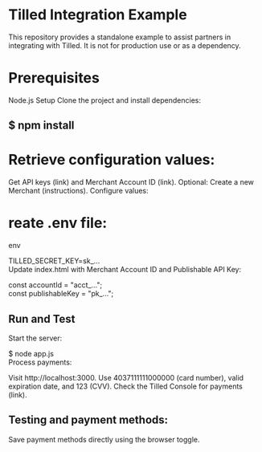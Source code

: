 # Tilled Integration Example
This repository provides a standalone example to assist partners in integrating with Tilled. It is not for production use or as a dependency.

# Prerequisites
Node.js
Setup
Clone the project and install dependencies:

## $ npm install  
# Retrieve configuration values:

Get API keys (link) and Merchant Account ID (link).
Optional: Create a new Merchant (instructions).
Configure values:

# reate .env file:
env

TILLED_SECRET_KEY=sk_...  
Update index.html with Merchant Account ID and Publishable API Key:


const accountId = "acct_...";  
const publishableKey = "pk_...";  
## Run and Test
Start the server:

 $ node app.js  
Process payments:

Visit http://localhost:3000.
Use 4037111111000000 (card number), valid expiration date, and 123 (CVV).
Check the Tilled Console for payments (link).
## Testing and payment methods:

Save payment methods directly using the browser toggle.
